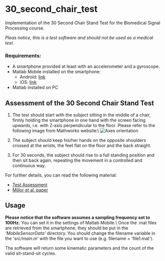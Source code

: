 # 30_second_chair_test
Implementation of the 30 Second Chair Stand Test for the Biomedical Signal Processing course.

*Pleas notice, this is a test software and should not be used as a medical test.*

### Requirements:
* A smartphone provided at least with an accelerometer and a gyroscope.
* Matlab Mobile installed on the smartphone:
  * Android: [link](https://play.google.com/store/apps/details?id=com.mathworks.matlabmobile&hl=it&gl=US)
  * iOS: [link](https://apps.apple.com/it/app/matlab-mobile/id370976661)
* Matlab installed on PC


## Assessment of the 30 Second Chair Stand Test
1. The test should start with the subject sitting in the middle of a chair, firmly holding the smartphone in one hand with the screen facing upwards, i.e. with Z-axis perpendicular to the floor. Please refer to the following image from Mathworks website:\\
![Axes orientation](https://www.mathworks.com/matlabcentral/answers/uploaded_files/162922/image.jpeg)

2. The subject should keep his/her hands on the opposite shoulders crossed at the wrists, the feet flat on the floor and the back straight.

3. For 30 seconds, the subject should rise to a full standing position and then sit back again, repeating the movement in a controlled and continuous way.

For further details, you can read the following material:

- [Test Assessment](https://www.cdc.gov/steadi/pdf/STEADI-Assessment-30Sec-508.pdf)
- [Millor et al. paper](https://www2.unavarra.es/gesadj/depCSalud/mikel_izquierdo/06472000.pdf)


## Usage
**Please notice that the software assumes a sampling frequency set to 100Hz.** You can set it in the settings of Matlab Mobile.\\
Once the .mat files are retrieved from the smartphone, they should be put in the *'MobileSensorData'* directory.
You should change the filename variable in the *'src/main.m'* with the file you want to use (e.g. filename = 'file1.mat').

The software will return some kinematic parameters and the count of the valid sit-stand-sit cycles.
